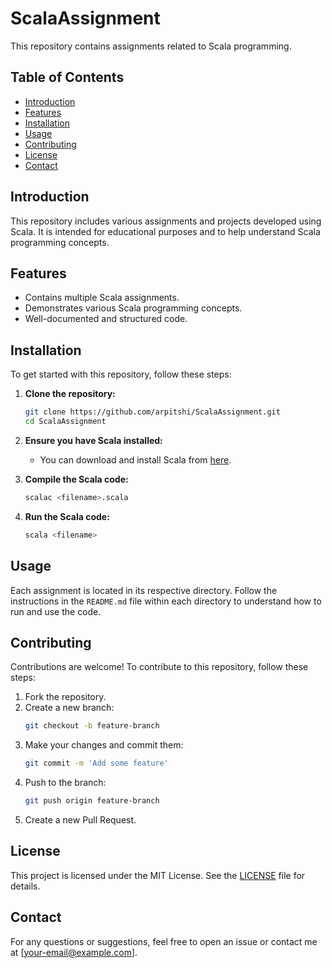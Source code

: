 # ScalaAssignment

This repository contains assignments related to Scala programming.

## Table of Contents
- [Introduction](#introduction)
- [Features](#features)
- [Installation](#installation)
- [Usage](#usage)
- [Contributing](#contributing)
- [License](#license)
- [Contact](#contact)

## Introduction
This repository includes various assignments and projects developed using Scala. It is intended for educational purposes and to help understand Scala programming concepts.

## Features
- Contains multiple Scala assignments.
- Demonstrates various Scala programming concepts.
- Well-documented and structured code.

## Installation
To get started with this repository, follow these steps:

1. **Clone the repository:**
    ```bash
    git clone https://github.com/arpitshi/ScalaAssignment.git
    cd ScalaAssignment
    ```

2. **Ensure you have Scala installed:**
    - You can download and install Scala from [here](https://www.scala-lang.org/download/).

3. **Compile the Scala code:**
    ```bash
    scalac <filename>.scala
    ```

4. **Run the Scala code:**
    ```bash
    scala <filename>
    ```

## Usage
Each assignment is located in its respective directory. Follow the instructions in the `README.md` file within each directory to understand how to run and use the code.

## Contributing
Contributions are welcome! To contribute to this repository, follow these steps:

1. Fork the repository.
2. Create a new branch:
    ```bash
    git checkout -b feature-branch
    ```
3. Make your changes and commit them:
    ```bash
    git commit -m 'Add some feature'
    ```
4. Push to the branch:
    ```bash
    git push origin feature-branch
    ```
5. Create a new Pull Request.

## License
This project is licensed under the MIT License. See the [LICENSE](LICENSE) file for details.

## Contact
For any questions or suggestions, feel free to open an issue or contact me at [your-email@example.com].
